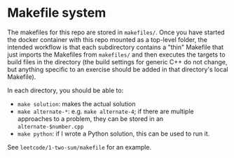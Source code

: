 # Makefile system
The makefiles for this repo are stored in `makefiles/`. Once you have started the docker container with this repo mounted as a top-level folder,
the intended workflow is that each subdirectory contains a "thin" Makefile that just imports the Makefiles from `makefiles/` and then executes the
targets to build files in the directory (the build settings for generic C++ do not change, but anything specific to an exercise should be added in that
directory's local Makefile).

In each directory, you should be able to:
- `make solution`: makes the actual solution
- `make alternate-*`: e.g. `make alternate-4`; if there are multiple approaches to a problem, they can be stored in an `alternate-$number.cpp`
- `make python`: if I wrote a Python solution, this can be used to run it.

See `leetcode/1-two-sum/makefile` for an example.

